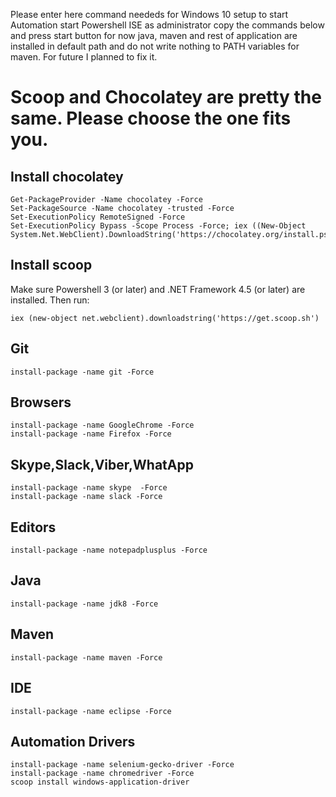Please enter here command neededs for Windows 10 setup to start Automation
start Powershell ISE as administrator copy the commands below and press start button for now java, maven and rest of application are installed in default path and do not write nothing to PATH variables for maven. For future I planned to fix it.

# Scoop and Chocolatey are pretty the same. Please choose the one fits you. 

## Install chocolatey
```
Get-PackageProvider -Name chocolatey -Force
Set-PackageSource -Name chocolatey -trusted -Force
Set-ExecutionPolicy RemoteSigned -Force
Set-ExecutionPolicy Bypass -Scope Process -Force; iex ((New-Object System.Net.WebClient).DownloadString('https://chocolatey.org/install.ps1'))
```

## Install scoop
Make sure Powershell 3 (or later) and .NET Framework 4.5 (or later) are installed. Then run:
```
iex (new-object net.webclient).downloadstring('https://get.scoop.sh')
```


## Git
```
install-package -name git -Force
```


## Browsers
```
install-package -name GoogleChrome -Force
install-package -name Firefox -Force
```

## Skype,Slack,Viber,WhatApp
```
install-package -name skype  -Force
install-package -name slack -Force
```

## Editors
```
install-package -name notepadplusplus -Force
```

## Java
```
install-package -name jdk8 -Force
```


## Maven
```
install-package -name maven -Force
```


## IDE
```
install-package -name eclipse -Force
```



## Automation Drivers
```
install-package -name selenium-gecko-driver -Force
install-package -name chromedriver -Force
scoop install windows-application-driver
```

